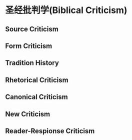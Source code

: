 # 圣经批判学(Biblical Criticism)

## Source Criticism

## Form Criticism

## Tradition History

## Rhetorical Criticism

## Canonical Criticism

## New Criticism

## Reader-Respionse Criticism